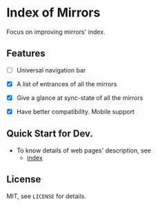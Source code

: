 Index of Mirrors
================
Focus on improving mirrors' index.


## Features
- [ ] Universal navigation bar
- [x] A list of entrances of all the mirrors
- [x] Give a glance at sync-state of all the mirrors
- [x] Have better compatibility. Mobile support


## Quick Start for Dev.
- To know details of web pages' description, see
    - [index](docs/index.md)


## License
MIT, see `LICENSE` for details.


